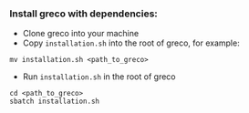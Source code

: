 ### Install greco with dependencies:

- Clone greco into your machine
- Copy `installation.sh` into the root of greco, for example:
```
mv installation.sh <path_to_greco>
```
- Run `installation.sh` in the root of greco
```
cd <path_to_greco>
sbatch installation.sh
```
